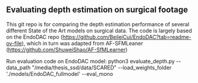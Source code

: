 ## Evaluating depth estimation on surgical footage

This git repo is for comparing the depth estimation performance of several different State of the Art models on surgical data. 
The code is largely based on the EndoDAC repo (https://github.com/BeileiCui/EndoDAC?tab=readme-ov-file), which in turn was adapted from AF-SFMLeaner (https://github.com/ShuweiShao/AF-SfMLearner)

Run evaluation code on EndoDAC model:
python3 evaluate_depth.py --data_path "/media/thesis_ssd/data/SCARED" --load_weights_folder './models/EndoDAC_fullmodel' --eval_mono